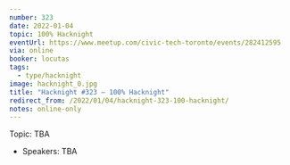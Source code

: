 ```yaml
---
number: 323
date: 2022-01-04
topic: 100% Hacknight
eventUrl: https://www.meetup.com/civic-tech-toronto/events/282412595
via: online
booker: locutas
tags:
  - type/hacknight
image: hacknight_0.jpg
title: "Hacknight #323 – 100% Hacknight"
redirect_from: /2022/01/04/hacknight-323-100-hacknight/
notes: online-only
---
```


Topic:
TBA

+ Speakers:
TBA
